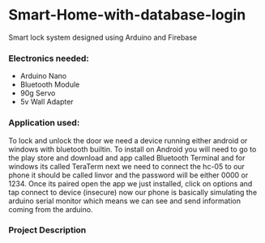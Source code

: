 # Smart-Home-with-database-login
Smart lock system designed using Arduino and Firebase

### Electronics needed:
* Arduino Nano
* Bluetooth Module
* 90g Servo
* 5v Wall Adapter

### Application used: 
To lock and unlock the door we need a device running either android or windows with bluetooth builtin.
To install on Android you will need to go to the play store and download and app called Bluetooth Terminal and for windows its called TeraTerm next we need to
connect the hc-05 to our phone it should be called linvor and the password will be either 0000 or 1234. Once its paired open the app we just installed, click on options
and tap connect to device (insecure) now our phone is basically simulating the arduino serial monitor which means we can see and send information coming from
the arduino.

### Project Description


